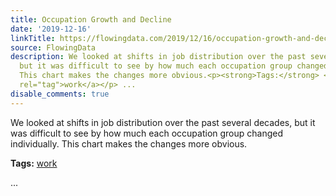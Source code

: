 ```yaml
---
title: Occupation Growth and Decline
date: '2019-12-16'
linkTitle: https://flowingdata.com/2019/12/16/occupation-growth-and-decline/
source: FlowingData
description: We looked at shifts in job distribution over the past several decades,
  but it was difficult to see by how much each occupation group changed individually.
  This chart makes the changes more obvious.<p><strong>Tags:</strong> <a href="https://flowingdata.com/tag/work/"
  rel="tag">work</a></p> ...
disable_comments: true
---
```

We looked at shifts in job distribution over the past several decades, but it was difficult to see by how much each occupation group changed individually. This chart makes the changes more obvious.<p><strong>Tags:</strong> <a href="https://flowingdata.com/tag/work/" rel="tag">work</a></p> ...